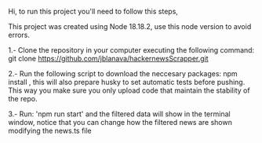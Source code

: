 Hi, to run this project you'll need to follow this steps,

This project was created using Node 18.18.2, use this node version to avoid errors.

1.- Clone the repository in your computer executing the following command: git clone https://github.com/jblanava/hackernewsScrapper.git

2.- Run the following script to download the neccesary packages: npm install  , this will also prepare husky to set automatic tests before pushing. This way you make sure you only upload code that maintain the stability of the repo.

3.- Run: 'npm run start' and the filtered data will show in the terminal window, notice that you can change how the filtered news are shown modifying the news.ts file
